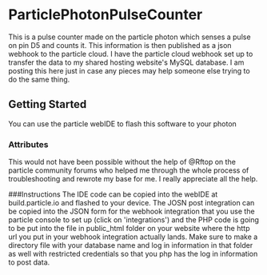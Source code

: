 # ParticlePhotonPulseCounter

This is a pulse counter made on the particle photon which senses a pulse on pin D5 and counts it. This information is then published as a json webhook to the particle cloud. I have the particle cloud webhook set up to transfer the data to my shared hosting website's MySQL database. I am posting this here just in case any pieces may help someone else trying to do the same thing. 

## Getting Started
You can use the particle webIDE to flash this software to your photon

### Attributes
This would not have been possible without the help of @Rftop on the particle community forums who helped me through the whole process of troubleshooting and rewrote my base for me. I really appreciate all the help.

###Instructions
The IDE code can be copied into the webIDE at build.particle.io and flashed to your device. The JOSN post integration can be copied into the JSON form for the webhook integration that you use the particle console to set up (click on 'integrations') and the PHP code is going to be put into the file in public_html folder on your website where the http url you put in your webhook integration actually lands. Make sure to make a directory file with your database name and log in information in that folder as well with restricted credentials so that you php has the log in information to post data.
